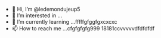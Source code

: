 - 👋 Hi, I’m @ledemondujeup5
- 👀 I’m interested in ...
- 🌱 I’m currently learning ...fffffgfggfgxcxcxc
- 📫 How to reach me ...cfgfgfgfg999
18181ccvvvvvdfdfdfdf
<!---2222cccc515151
ledemondujeup5/ledemondujeup5 is a ✨ special ✨ repository because its `README.md` (this file) appears on your GitHub profile.
You can click the Preview link to take a look at your changes.;:;:;:
dfdfdfdfcvcvcvcv
1651616fggffg
vvvvv
